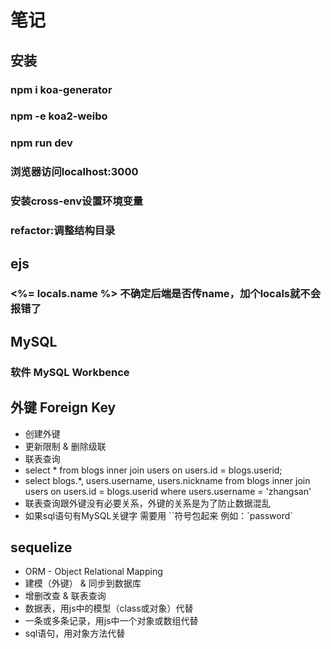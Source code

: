 # 笔记

## 安装
### npm i koa-generator
### npm -e koa2-weibo
### npm run dev
### 浏览器访问localhost:3000

### 安装cross-env设置环境变量

### refactor:调整结构目录

## ejs

### <%= locals.name %> 不确定后端是否传name，加个locals就不会报错了

## MySQL

### 软件 MySQL Workbence

## 外键 Foreign Key
- 创建外键
- 更新限制 & 删除级联
- 联表查询
- select * from blogs inner join users on users.id = blogs.userid;
- select blogs.*, users.username, users.nickname from blogs inner join users on users.id = blogs.userid where users.username = 'zhangsan'
- 联表查询跟外键没有必要关系，外键的关系是为了防止数据混乱
- 如果sql语句有MySQL关键字  需要用 ``符号包起来 例如：\`password\`

## sequelize
- ORM - Object Relational Mapping
- 建模（外键） & 同步到数据库
- 增删改查 & 联表查询
- 数据表，用js中的模型（class或对象）代替
- 一条或多条记录，用js中一个对象或数组代替
- sql语句，用对象方法代替
